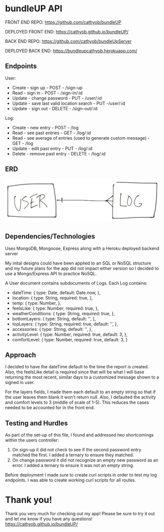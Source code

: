 # bundleUP API

FRONT END REPO: https://github.com/cathyob/bundleUP

DEPLOYED FRONT END: https://cathyob.github.io/bundleUP/

BACK END REPO: https://github.com/cathyob/bundleUpServer

DEPLOYED BACK END:  https://bundleupcathyob.herokuapp.com/

## Endpoints
User:
  * Create - sign up -  POST - /sign-up
  * Read - sign in - POST - /sign-in/:id
  * Update - change password - PUT - /user/:id
  * Update - save last valid location search - PUT -/user/:id
  * Update - sign out - DELETE - /sign-out/:id

Log:
  * Create - new entry - POST - /log
  * Read - see past entries - GET - /log/:id
  * Read - see average of entries (used to generate custom message) - GET - /log
  * Update - edit past entry - PUT - /log/:id
  * Delete - remove past entry - DELETE - /log/:id

## ERD
![alt text](https://raw.githubusercontent.com/cathyob/bundleUpServer/master/ERD.png "ERD")

## Dependencies/Technologies
Uses MongoDB, Mongoose, Express along with a Heroku deployed backend server

My inital designs could have been applied to an SQL or NoSQL structure and my future plans for the app did not impact either version so I decided to use a Mongo/Express API to practice NoSQL.

A User document contains subdocuments of Logs. Each Log contains:
- dateTime: { type: Date, default: Date.now, },
- location: { type: String, required: true, },
- temp: { type: Number, },
- feelsLike: { type: Number, required: true, },
- weatherConditions: { type: String, required: true, },
- bottomLayers: { type: String, default: '', },
- topLayers: { type: String, required: true, default: '', },
- accessories: { type: String, default: '', },
- activityLevel: { type: Number, required: true, default: 3, },
- comfortLevel: { type: Number, required: true, default: 3, }

## Approach
I decided to have the dateTime default to the time the report is created. Also, the feelsLike detail is required since that will be what I will base returning the most recent, similar days to a customized message shown to a signed in user.

For the layers fields, I made them each default to an empty string so that if the user leaves them blank it won't return null. Also, I defaulted the activity and comfort levels to 3 (middle of scale of 1-5). This reduces the cases needed to be accounted for in the front end.

## Testing and Hurdles
As part of the set-up of this file, I found and addressed two shortcomings within the users controller:
1) On sign-up it did not check to see if the second password entry matched the first. I added a ternary to ensure they matched.
2) On change password it did not recognize an empty new password as an error. I added a ternary to ensure it was not an empty string.

Before deployment I made sure to create curl scripts in order to test my log endpoints. I was able to create working curl scripts for all routes.

# Thank you!
Thank you very much for checking out my app!
Please be sure to try it out and let me know if you have any questions!
https://cathyob.github.io/bundleUP/
